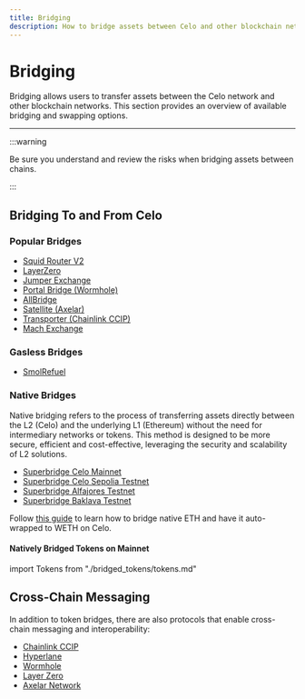 ```yaml
---
title: Bridging
description: How to bridge assets between Celo and other blockchain networks such as Ethereum, Polygon, and Solana.
---
```


# Bridging

Bridging allows users to transfer assets between the Celo network and other blockchain networks. This section provides an overview of available bridging and swapping options.

---

:::warning

Be sure you understand and review the risks when bridging assets between chains.

:::

## Bridging To and From Celo

### Popular Bridges

- [Squid Router V2](https://v2.app.squidrouter.com/?chains=10%2C42220&tokens=0xeeeeeeeeeeeeeeeeeeeeeeeeeeeeeeeeeeeeeeee%2C0x471ece3750da237f93b8e339c536989b8978a438)
- [LayerZero](https://layerzero.network/)
- [Jumper Exchange](https://jumper.exchange/?fromChain=10&fromToken=0x0000000000000000000000000000000000000000&toChain=42220&toToken=0x471EcE3750Da237f93B8E339c536989b8978a438)
- [Portal Bridge (Wormhole)](https://portalbridge.com/)
- [AllBridge](https://app.allbridge.io/bridge?from=ETH&to=CELO&asset=ABR)
- [Satellite (Axelar)](https://satellite.money/)
- [Transporter (Chainlink CCIP)](https://www.transporter.io/)
- [Mach Exchange](https://www.mach.exchange/)

### Gasless Bridges

- [SmolRefuel](https://smolrefuel.com/?outboundChain=42220)

### Native Bridges

Native bridging refers to the process of transferring assets directly between the L2 (Celo) and the underlying L1 (Ethereum) without the need for intermediary networks or tokens.
This method is designed to be more secure, efficient and cost-effective, leveraging the security and scalability of L2 solutions.

- [Superbridge Celo Mainnet](https://superbridge.app/celo)
- [Superbridge Celo Sepolia Testnet](https://testnets.superbridge.app/?fromChainId=11155111&toChainId=11142220)
- [Superbridge Alfajores Testnet](https://testnets.superbridge.app/celo-alfajores)
- [Superbridge Baklava Testnet](https://testnets.superbridge.app/celo-baklava)

Follow [this guide](/what-is-celo/using-celo/native-ETH-bridging) to learn how to bridge native ETH and have it auto-wrapped to WETH on Celo.

#### Natively Bridged Tokens on Mainnet

import Tokens from "./bridged_tokens/tokens.md"

<Tokens />

## Cross-Chain Messaging

In addition to token bridges, there are also protocols that enable cross-chain messaging and interoperability:

- [Chainlink CCIP](https://chain.link/cross-chain)
- [Hyperlane](https://www.hyperlane.xyz/)
- [Wormhole](https://wormhole.com/)
- [Layer Zero](https://layerzero.network/)
- [Axelar Network](https://axelar.network/)
